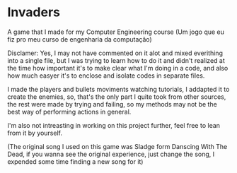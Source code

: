 # Invaders
A game that I made for my Computer Engineering course (Um jogo que eu fiz pro meu curso de engenharia da computação)

Disclamer:
Yes, I may not have commented on it alot and mixed everithing into a single file, but I was trying to learn how to do it and didn't realized at the time how important it's
to make clear what I'm doing in a code, and also how much easyer it's to enclose and isolate codes in separate files.

I made the players and bullets moviments watching tutorials, I addapted it to create the enemies, so, that's the only part I quite took from other sources, the rest were
made by trying and failing, so my methods may not be the best way of performing actions in general. 

I'm also not intreasting in working on this project further, feel free to lean from it by yourself.

(The original song I used on this game was Sladge form Danscing With The Dead, if you wanna see the original experience, just change the song, I expended some time 
finding a new song for it)
